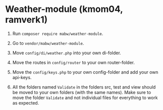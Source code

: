 # Weather-module (kmom04, ramverk1)

1. Run <code>composer require mabw/weather-module</code>. 

4. Go to <code>vendor/mabw/weather-module</code>.

5. Move <code>config/di/weather.php</code> into your own di-folder. 

6. Move the routes in <code>config/router</code> to your own router-folder.

7. Move the <code>config/keys.php</code> to your own config-folder and add your own api-keys.

8. All the folders named <code>Validate</code> in the folders src, test and view should be moved to your own folders (with the same names). Make sure to move the folder <code>Validate</code> and not individual files for everything to work as expected. 
